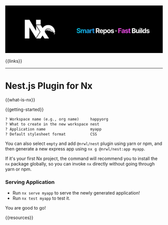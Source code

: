 <p style="text-align: center;"><img src="https://raw.githubusercontent.com/nrwl/nx/master/images/nx.png" width="600" alt="Nx - Smart, Extensible Build Framework"></p>

{{links}}

<hr>

# Nest.js Plugin for Nx

{{what-is-nx}}

{{getting-started}}

```
? Workspace name (e.g., org name)     happyorg
? What to create in the new workspace nest
? Application name                    myapp
? Default stylesheet format           CSS
```

You can also select `empty` and add `@nrwl/nest` plugin using yarn or npm, and then generate a new express app using `nx g @nrwl/nest:app myapp`.

If it's your first Nx project, the command will recommend you to install the `nx` package globally, so you can invoke `nx` directly without going through yarn or npm.

### Serving Application

- Run `nx serve myapp` to serve the newly generated application!
- Run `nx test myapp` to test it.

You are good to go!

{{resources}}
